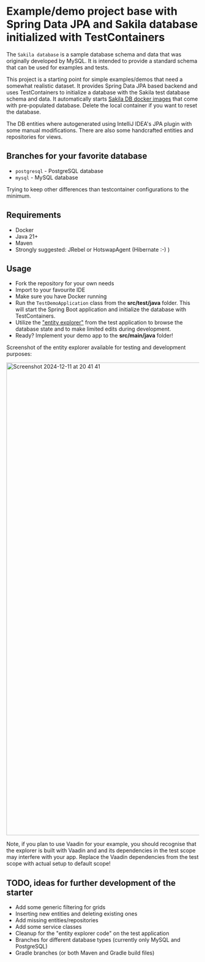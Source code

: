 # Example/demo project base with Spring Data JPA and Sakila database initialized with TestContainers

The `Sakila database` is a sample database schema and data that was originally developed by MySQL. It is intended to provide a standard schema that can be used for examples and tests. 

This project is a starting point for simple examples/demos that need a somewhat realistic dataset. It provides Spring Data JPA based backend and uses TestContainers to initialize a database with the Sakila test database schema and data. It automatically starts [Sakila DB docker images](https://github.com/sakiladb) that come with pre-populated database. Delete the local container if you want to reset the database.

The DB entities where autogenerated using IntelliJ IDEA's JPA plugin with some manual modifications. There are also some handcrafted entities and repositories for views.

## Branches for your favorite database

 * `postgresql` - PostgreSQL database
 * `mysql` - MySQL database

Trying to keep other differences than testcontainer configurations to the minimum.

## Requirements

* Docker
* Java 21+
* Maven
* Strongly suggested: JRebel or HotswapAgent (Hibernate :-) )

## Usage

 * Fork the repository for your own needs
 * Import to your favourite IDE
 * Make sure you have Docker running
 * Run the `TestDemoApplication` class from the **src/test/java** folder. This will start the Spring Boot application and initialize the database with TestContainers.
 * Utilize the ["entity explorer"](http://localhost:8080/entityexplorer/) from the test application to browse the database state and to make limited edits during development.
 * Ready? Implement your demo app to the **src/main/java** folder!

Screenshot of the entity explorer available for testing and development purposes:

<img width="1233" alt="Screenshot 2024-12-11 at 20 41 41" src="https://github.com/user-attachments/assets/2e7fa713-75a9-4f7e-95a8-543afb556a16" />

Note, if you plan to use Vaadin for your example, you should recognise that the explorer is built with Vaadin and and its dependencies in the test scope may interfere with your app. Replace the Vaadin dependencies from the test scope with actual setup to default scope!

## TODO, ideas for further development of the starter

 * Add some generic filtering for grids
 * Inserting new entities and deleting existing ones
 * Add missing entities/repositories
 * Add some service classes
 * Cleanup for the "entity explorer code" on the test application
 * Branches for different database types (currently only MySQL and PostgreSQL)
 * Gradle branches (or both Maven and Gradle build files)
